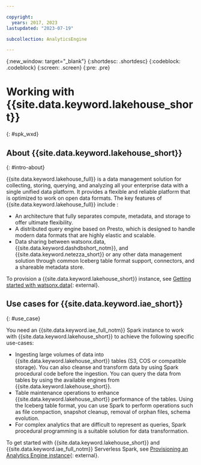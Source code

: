 ```yaml
---

copyright:
  years: 2017, 2023
lastupdated: "2023-07-19"

subcollection: AnalyticsEngine

---
```



{:new_window: target="_blank"}
{:shortdesc: .shortdesc}
{:codeblock: .codeblock}
{:screen: .screen}
{:pre: .pre}

# Working with {{site.data.keyword.lakehouse_short}}
{: #spk_wxd}


## About {{site.data.keyword.lakehouse_short}}
{: #intro-about}

{{site.data.keyword.lakehouse_full}} is a data management solution for collecting, storing, querying, and analyzing all your enterprise data with a single unified data platform. It provides a flexible and reliable platform that is optimized to work on open data formats.
The key features of {{site.data.keyword.lakehouse_full}} include :
- An architecture that fully separates compute, metadata, and storage to offer ultimate flexibility.
- A distributed query engine based on Presto, which is designed to handle modern data formats that are highly elastic and scalable.
-  Data sharing between watsonx.data, {{site.data.keyword.dashdbshort_notm}}, and {{site.data.keyword.netezza_short}} or any other data management solution through common Iceberg table format support, connectors, and a shareable metadata store.

To provision a {{site.data.keyword.lakehouse_short}} instance, see [Getting started with watsonx.data](https://cloud.ibm.com/docs/watsonxdata?topic=watsonxdata-getting-started){: external}.


## Use cases for {{site.data.keyword.iae_short}}
{: #use_case}

You need an {{site.data.keyword.iae_full_notm}} Spark instance to work with {{site.data.keyword.lakehouse_short}} to achieve the following specific use-cases:
- Ingesting large volumes of data into {{site.data.keyword.lakehouse_short}} tables (S3, COS or compatible storage). You can also cleanse and transform data by using Spark procedural code before the ingestion. You can query the data from tables by using the available engines from {{site.data.keyword.lakehouse_short}}.
- Table maintenance operations to enhance {{site.data.keyword.lakehouse_short}} performance of the tables. Using the Iceberg table format, you can use Spark to perform operations such as file compaction, snapshot cleanup, removal of orphan files, schema evolution.
- For complex analytics that are difficult to represent as queries, Spark procedural programming is a suitable solution for data transformation.

To get started with {{site.data.keyword.lakehouse_short}} and {{site.data.keyword.iae_full_notm}} Serverless Spark, see [Provisioning an Analytics Engine instance](https://cloud.ibm.com/docs/watsonxdata?topic=watsonxdata-lh-provisioning-serverless){: external}.
